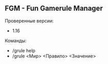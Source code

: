 FGM - Fun Gamerule Manager
--------------------------

Проверенные версии:
 - 1.16

Команды:
 - /grule help
 - /grule <Мир> <Правило> <Значение>
